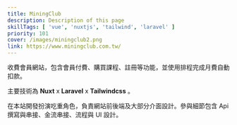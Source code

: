 ```yaml
---
title: MiningClub
description: Description of this page
skillTags: [ 'vue', 'nuxtjs', 'tailwind', 'laravel' ]
priority: 101
cover: /images/miningclub2.png
link: https://www.miningclub.com.tw/
---
```

收費會員網站，包含會員付費、購買課程、註冊等功能，並使用排程完成月費自動扣款。

主要技術為 **Nuxt** x **Laravel** x **Tailwindcss** 。

在本站開發扮演吃重角色，負責網站前後端及大部分介面設計。參與細節包含 Api 撰寫與串接、金流串接、流程與 UI 設計。
